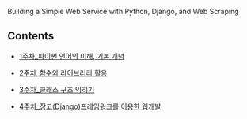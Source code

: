 Building a Simple Web Service with Python, Django, and Web Scraping

## Contents

- [1주차_파이썬 언어의 이해, 기본 개념](docs/python01.md/)
  
- [2주차_함수와 라이브러리 활용](docs/python02.md/)
  
- [3주차_클래스 구조 익히기](docs/python03.md/)

- [4주차_장고(Django)프레임워크를 이용한 웹개발](docs/python04.md)
